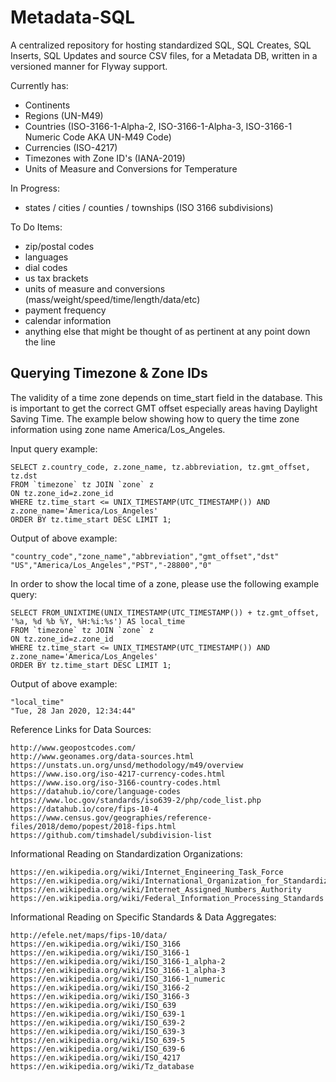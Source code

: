 # Metadata-SQL

A centralized repository for hosting standardized SQL, SQL Creates, SQL Inserts, SQL Updates and source CSV files, for a Metadata DB, written in a versioned manner for Flyway support.

Currently has:
* Continents
* Regions (UN-M49)
* Countries (ISO-3166-1-Alpha-2, ISO-3166-1-Alpha-3, ISO-3166-1 Numeric Code AKA UN-M49 Code)
* Currencies (ISO-4217)
* Timezones with Zone ID's (IANA-2019)
* Units of Measure and Conversions for Temperature

In Progress:
* states / cities / counties / townships (ISO 3166 subdivisions)

To Do Items:
* zip/postal codes
* languages
* dial codes
* us tax brackets
* units of measure and conversions (mass/weight/speed/time/length/data/etc)
* payment frequency
* calendar information
* anything else that might be thought of as pertinent at any point down the line

## Querying Timezone & Zone IDs

The validity of a time zone depends on time_start field in the database. This is important to get the correct GMT offset especially areas having Daylight Saving Time. The example below showing how to query the time zone information using zone name America/Los_Angeles.

Input query example:
````
SELECT z.country_code, z.zone_name, tz.abbreviation, tz.gmt_offset, tz.dst
FROM `timezone` tz JOIN `zone` z
ON tz.zone_id=z.zone_id
WHERE tz.time_start <= UNIX_TIMESTAMP(UTC_TIMESTAMP()) AND z.zone_name='America/Los_Angeles'
ORDER BY tz.time_start DESC LIMIT 1;
````
Output of above example:
````
"country_code","zone_name","abbreviation","gmt_offset","dst"
"US","America/Los_Angeles","PST","-28800","0"
````

In order to show the local time of a zone, please use the following example query:
````
SELECT FROM_UNIXTIME(UNIX_TIMESTAMP(UTC_TIMESTAMP()) + tz.gmt_offset, '%a, %d %b %Y, %H:%i:%s') AS local_time
FROM `timezone` tz JOIN `zone` z
ON tz.zone_id=z.zone_id
WHERE tz.time_start <= UNIX_TIMESTAMP(UTC_TIMESTAMP()) AND z.zone_name='America/Los_Angeles'
ORDER BY tz.time_start DESC LIMIT 1;
````
Output of above example:
````
"local_time"
"Tue, 28 Jan 2020, 12:34:44"
````


Reference Links for Data Sources:
````
http://www.geopostcodes.com/
http://www.geonames.org/data-sources.html
https://unstats.un.org/unsd/methodology/m49/overview
https://www.iso.org/iso-4217-currency-codes.html
https://www.iso.org/iso-3166-country-codes.html
https://datahub.io/core/language-codes
https://www.loc.gov/standards/iso639-2/php/code_list.php
https://datahub.io/core/fips-10-4
https://www.census.gov/geographies/reference-files/2018/demo/popest/2018-fips.html
https://github.com/timshadel/subdivision-list
````


Informational Reading on Standardization Organizations:
````
https://en.wikipedia.org/wiki/Internet_Engineering_Task_Force
https://en.wikipedia.org/wiki/International_Organization_for_Standardization
https://en.wikipedia.org/wiki/Internet_Assigned_Numbers_Authority
https://en.wikipedia.org/wiki/Federal_Information_Processing_Standards
````


Informational Reading on Specific Standards & Data Aggregates:
````
http://efele.net/maps/fips-10/data/
https://en.wikipedia.org/wiki/ISO_3166
https://en.wikipedia.org/wiki/ISO_3166-1
https://en.wikipedia.org/wiki/ISO_3166-1_alpha-2
https://en.wikipedia.org/wiki/ISO_3166-1_alpha-3
https://en.wikipedia.org/wiki/ISO_3166-1_numeric
https://en.wikipedia.org/wiki/ISO_3166-2
https://en.wikipedia.org/wiki/ISO_3166-3
https://en.wikipedia.org/wiki/ISO_639
https://en.wikipedia.org/wiki/ISO_639-1
https://en.wikipedia.org/wiki/ISO_639-2
https://en.wikipedia.org/wiki/ISO_639-3
https://en.wikipedia.org/wiki/ISO_639-5
https://en.wikipedia.org/wiki/ISO_639-6
https://en.wikipedia.org/wiki/ISO_4217
https://en.wikipedia.org/wiki/Tz_database
````
